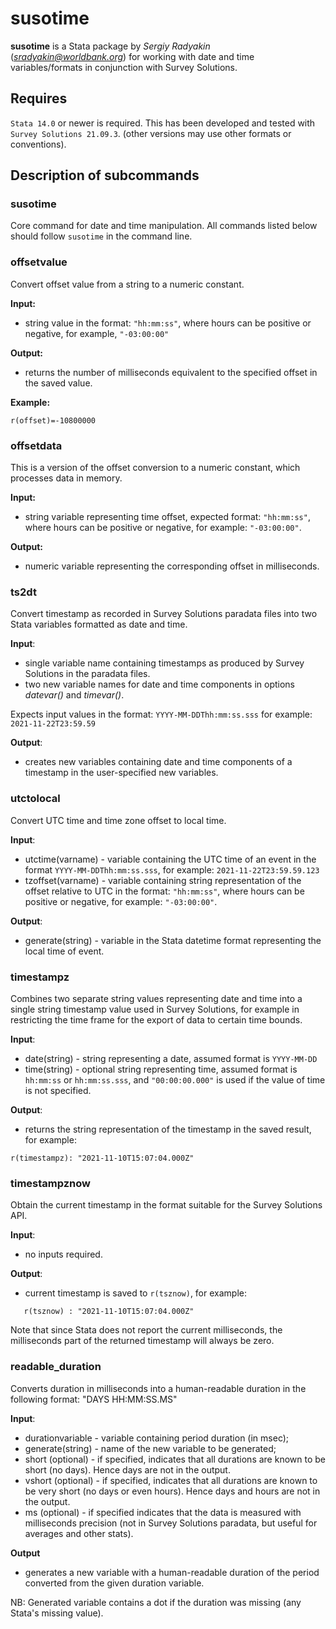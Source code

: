 
# susotime

**susotime** is a Stata package by *Sergiy Radyakin* (*sradyakin@worldbank.org*) for working with date and time variables/formats in conjunction with Survey Solutions.

## Requires
`Stata 14.0` or newer is required. This has been developed and tested with `Survey Solutions 21.09.3`. (other versions may use other formats or conventions).

## Description of subcommands

### susotime

Core command for date and time manipulation. All commands listed below should follow `susotime` in the command line.


### offsetvalue
Convert offset value from a string to a numeric constant.

**Input:**
- string value in the format: `"hh:mm:ss"`, where hours can be positive or negative, for example, `"-03:00:00"`

**Output:**
- returns the number of milliseconds equivalent to the specified offset in the saved value.

**Example:**
```
r(offset)=-10800000
```


### offsetdata
This is a version of the offset conversion to a numeric constant, which processes data in memory.

**Input:**
- string variable representing time offset, expected format: `"hh:mm:ss"`, where hours can be positive or negative, for example: `"-03:00:00"`.

**Output:**
- numeric variable representing the corresponding offset in milliseconds.



### ts2dt
Convert timestamp as recorded in Survey Solutions paradata files into two Stata variables formatted as date and time.

**Input**:
- single variable name containing timestamps as produced by Survey Solutions in the paradata files.
- two new variable names for date and time components in options *datevar()* and *timevar()*.

Expects input values in the format: `YYYY-MM-DDThh:mm:ss.sss` for example: `2021-11-22T23:59.59`

**Output**:
- creates new variables containing date and time components of a timestamp in the user-specified new variables.

### utctolocal
Convert UTC time and time zone offset to local time.

**Input**:
- utctime(varname) - variable containing the UTC time of an event in the format `YYYY-MM-DDThh:mm:ss.sss`, for example: `2021-11-22T23:59.59.123`
- tzoffset(varname) - variable containing string representation of the offset relative to UTC in the format: `"hh:mm:ss"`, where hours can be positive or negative, for example: `"-03:00:00"`.

**Output**:
- generate(string) - variable in the Stata datetime format representing the local time of event.


### timestampz
Combines two separate string values representing date and time into a single string timestamp value used in Survey Solutions, for example in restricting the time frame for the export of data to certain time bounds.

**Input**:
- date(string) - string representing a date, assumed format is `YYYY-MM-DD`
- time(string) - optional string representing time, assumed format is `hh:mm:ss` or `hh:mm:ss.sss`, and `"00:00:00.000"` is used if the value of time is not specified.

**Output**:
- returns the string representation of the timestamp in the saved result, for example:

```
r(timestampz): "2021-11-10T15:07:04.000Z"
```

### timestampznow
Obtain the current timestamp in the format suitable for the Survey Solutions API.

**Input**:
- no inputs required.

**Output**:
- current timestamp is saved to `r(tsznow)`, for example:

```
   r(tsznow) : "2021-11-10T15:07:04.000Z"
```

Note that since Stata does not report the current milliseconds, the milliseconds part of the returned timestamp will always be zero.

### readable_duration
Converts duration in milliseconds into a human-readable duration  in the following format: "DAYS HH:MM:SS.MS"

**Input**:
- durationvariable - variable containing period duration (in msec);
- generate(string) - name of the new variable to be generated;
- short (optional) - if specified, indicates that all durations are known to be short (no days). Hence days are not in the output.
- vshort (optional) - if specified, indicates that all durations are known to be very short (no days or even hours). Hence days and hours are not in the output.
- ms (optional) - if specified indicates that the data is measured with milliseconds precision (not in Survey Solutions paradata, but useful for averages and other stats).

**Output**
- generates a new variable with a human-readable duration of the period converted from the given duration variable.

NB: Generated variable contains a dot if the duration was missing (any Stata's missing value).




